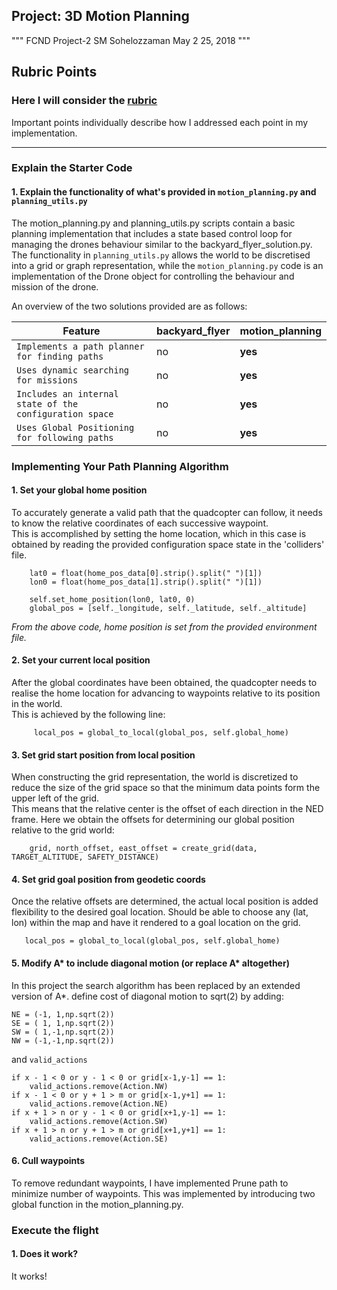 
## Project: 3D Motion Planning

"""
FCND
Project-2
SM Sohelozzaman
May 2 25, 2018
"""

## Rubric Points
### Here I will consider the [rubric](https://review.udacity.com/#!/rubrics/1534/view) 
Important points individually describe how I addressed each point in my implementation.

---

### Explain the Starter Code

#### 1. Explain the functionality of what's provided in `motion_planning.py` and `planning_utils.py`
The motion_planning.py and planning_utils.py scripts contain a basic planning implementation that includes a state based control loop for managing the drones behaviour similar
to the backyard_flyer_solution.py.  The functionality in `planning_utils.py` allows the world to be discretised into a grid or graph representation, 
while the `motion_planning.py` code is an implementation of the Drone object for controlling the behaviour and mission of the drone.

An overview of the two solutions provided are as follows:

Feature | backyard_flyer | motion_planning
--- | --- | ---
`Implements a path planner for finding paths` | no | **yes**
`Uses dynamic searching for missions` | no | **yes**
`Includes an internal state of the configuration space` | no | **yes**
`Uses Global Positioning for following paths` | no | **yes**

### Implementing Your Path Planning Algorithm

#### 1. Set your global home position
To accurately generate a valid path that the quadcopter can follow, it needs to know the relative coordinates of each successive waypoint.  
This is accomplished by setting the home location, which in this case is obtained by reading the provided configuration space state in the 'colliders' file.

``` 
    lat0 = float(home_pos_data[0].strip().split(" ")[1])
    lon0 = float(home_pos_data[1].strip().split(" ")[1])
    
    self.set_home_position(lon0, lat0, 0)
    global_pos = [self._longitude, self._latitude, self._altitude]
```
*From the above code, home position is set from the provided environment file.*

#### 2. Set your current local position
After the global coordinates have been obtained, the quadcopter needs to realise the home location for advancing to waypoints relative to its position in the world.  
This is achieved by the following line:

```
     local_pos = global_to_local(global_pos, self.global_home)
```

#### 3. Set grid start position from local position
When constructing the grid representation, the world is discretized to reduce the size of the grid space so that the minimum data points form the upper left of the grid.  
This means that the relative center is the offset of each direction in the NED frame.
Here we obtain the offsets for determining our global position relative to the grid world:
```
    grid, north_offset, east_offset = create_grid(data, TARGET_ALTITUDE, SAFETY_DISTANCE)

```

#### 4. Set grid goal position from geodetic coords
Once the relative offsets are determined, the actual local position is added flexibility to the desired goal location. 
Should be able to choose any (lat, lon) within the map and have it rendered to a goal location on the grid.

```
   local_pos = global_to_local(global_pos, self.global_home)
```

#### 5. Modify A* to include diagonal motion (or replace A* altogether)
In this project the search algorithm has been replaced by an extended version of A*.
define cost of diagonal motion to sqrt(2) by adding:

    NE = (-1, 1,np.sqrt(2))
    SE = ( 1, 1,np.sqrt(2))
    SW = ( 1,-1,np.sqrt(2))
    NW = (-1,-1,np.sqrt(2))

and `valid_actions`

    if x - 1 < 0 or y - 1 < 0 or grid[x-1,y-1] == 1:
        valid_actions.remove(Action.NW)
    if x - 1 < 0 or y + 1 > m or grid[x-1,y+1] == 1:
        valid_actions.remove(Action.NE)
    if x + 1 > n or y - 1 < 0 or grid[x+1,y-1] == 1:
        valid_actions.remove(Action.SW)
    if x + 1 > n or y + 1 > m or grid[x+1,y+1] == 1:
        valid_actions.remove(Action.SE)

#### 6. Cull waypoints 
To remove redundant waypoints, I have implemented Prune path to minimize number of waypoints.
This was implemented by introducing two global function in the motion_planning.py.

### Execute the flight
#### 1. Does it work?
It works!



